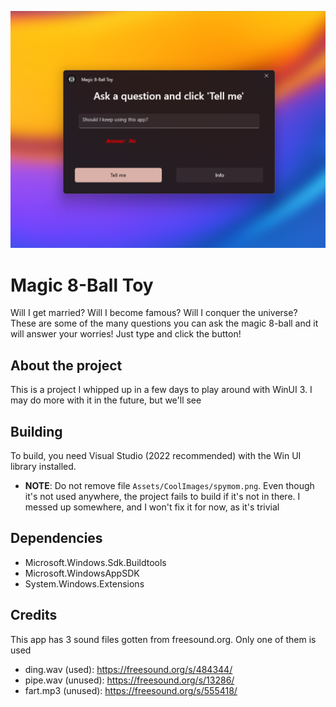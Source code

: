 ![screenshot](Promo/promo5.png "Image")

# Magic 8-Ball Toy
Will I get married? Will I become famous? Will I conquer the universe? These are some of the many questions you can ask the magic 8-ball and it will answer your worries! Just type and click the button!

## About the project
This is a project I whipped up in a few days to play around with WinUI 3. I may do more with it in the future, but we'll see

## Building
To build, you need Visual Studio (2022 recommended) with the Win UI library installed. 
- **NOTE**: Do not remove file `Assets/CoolImages/spymom.png`. Even though it's not used anywhere, the project fails to build if it's not in there. I messed up somewhere, and I won't fix it for now, as it's trivial

## Dependencies 
- Microsoft.Windows.Sdk.Buildtools
- Microsoft.WindowsAppSDK
- System.Windows.Extensions

## Credits
This app has 3 sound files gotten from freesound.org. Only one of them is used
- ding.wav (used): https://freesound.org/s/484344/
- pipe.wav (unused): https://freesound.org/s/13286/
- fart.mp3 (unused): https://freesound.org/s/555418/
